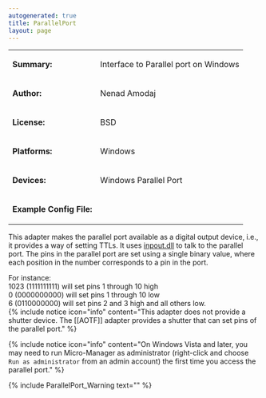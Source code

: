 ```yaml
---
autogenerated: true
title: ParallelPort
layout: page
---
```


<table>
<tr>
<td markdown="1">

**Summary:**

</td>
<td markdown="1">

Interface to Parallel port on Windows

</td>
</tr>
<tr>
<td markdown="1">

**Author:**

</td>
<td markdown="1">

Nenad Amodaj

</td>
</tr>
<tr>
<td markdown="1">

**License:**

</td>
<td markdown="1">

BSD

</td>
</tr>
<tr>
<td markdown="1">

**Platforms:**

</td>
<td markdown="1">

Windows

</td>
</tr>
<tr>
<td markdown="1">

**Devices:**

</td>
<td markdown="1">

Windows Parallel Port

</td>
</tr>
<tr>
<td markdown="1">

**Example Config File:**

</td>
<td markdown="1">
</td>
</tr>
</table>

This adapter makes the parallel port available as a digital output
device, i.e., it provides a way of setting TTLs. It uses
[inpout.dll](http://www.logix4u.net/inpout32.htm) to talk to the
parallel port. The pins in the parallel port are set using a single
binary value, where each position in the number corresponds to a pin in
the port.

For instance:  
1023 (1111111111) will set pins 1 through 10 high  
0 (0000000000) will set pins 1 through 10 low  
6 (0110000000) will set pins 2 and 3 high and all others low.  
{% include notice icon="info" content="This adapter does not provide a shutter device.  The [[AOTF]] adapter provides a shutter that can set pins of the parallel port." %}

{% include notice icon="info" content="On Windows Vista and later, you may need to run
Micro-Manager as administrator (right-click and choose` Run as
administrator` from an admin account) the first time you access the
parallel port." %}

{% include ParallelPort_Warning text="" %}
